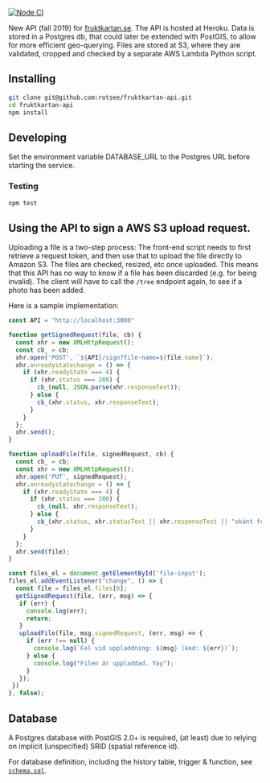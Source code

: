 [![Node CI](https://github.com/fruktkartan/fruktkartan-api/workflows/Node%20CI/badge.svg)](https://github.com/fruktkartan/fruktkartan-api/actions)

New API (fall 2019) for [fruktkartan.se](http://fruktkartan.se). The API is
hosted at Heroku. Data is stored in a Postgres db, that could later be extended
with PostGIS, to allow for more efficient geo-querying. Files are stored at S3,
where they are validated, cropped and checked by a separate AWS Lambda Python
script.

## Installing

```sh
git clone git@github.com:rotsee/fruktkartan-api.git
cd fruktkartan-api
npm install
```

## Developing

Set the environment variable DATABASE_URL to the Postgres URL before starting
the service.

### Testing

```sh
npm test
```

## Using the API to sign a AWS S3 upload request.

Uploading a file is a two-step process: The front-end script needs to first
retrieve a request token, and then use that to upload the file directly to
Amazon S3. The files are checked, resized, etc once uploaded. This means that
this API has no way to know if a file has been discarded (e.g. for being
invalid). The client will have to call the `/tree` endpoint again, to see if a
photo has been added.

Here is a sample implementation:

```javascript
const API = "http://localhost:3000"

function getSignedRequest(file, cb) {
  const xhr = new XMLHttpRequest();
  const cb_ = cb;
  xhr.open('POST', `${API}/sign?file-name=${file.name}`);
  xhr.onreadystatechange = () => {
    if (xhr.readyState === 4) {
      if (xhr.status === 200) {
        cb_(null, JSON.parse(xhr.responseText));
      } else {
        cb_(xhr.status, xhr.responseText);
      }
    }
  };
  xhr.send();
}

function uploadFile(file, signedRequest, cb) {
  const cb_ = cb;
  const xhr = new XMLHttpRequest();
  xhr.open('PUT', signedRequest);
  xhr.onreadystatechange = () => {
    if (xhr.readyState === 4) {
      if (xhr.status === 200) {
        cb_(null, xhr.responseText);
      } else {
        cb_(xhr.status, xhr.statusText || xhr.responseText || "okänt fel");
      }
    }
  };
  xhr.send(file);
}

const files_el = document.getElementById('file-input');
files_el.addEventListener("change", () => {
  const file = files_el.files[0];
  getSignedRequest(file, (err, msg) => {
   if (err) {
     console.log(err);
     return;
   }
   uploadFile(file, msg.signedRequest, (err, msg) => {
     if (err !== null) {
       console.log(`Fel vid uppladdning: ${msg} (kod: ${err})`);
     } else {
       console.log("Filen är uppladdad. Yay");
     }
   });
 })
}, false);
```

## Database

A Postgres database with PostGIS 2.0+ is required, (at least) due to relying on
implicit (unspecified) SRID (spatial reference id).

For database definition, including the history table, trigger & function, see
[`schema.sql`](schema.sql).
